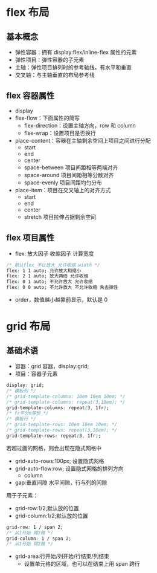 # flex 布局

## 基本概念

- 弹性容器：拥有 display:flex/inline-flex 属性的元素
- 弹性项目：弹性容器的子元素
- 主轴：弹性项目排列时的参考轴线，有水平和垂直
- 交叉轴：与主轴垂直的布局参考线

## flex 容器属性

- display
- flex-flow：下面属性的简写
  - flex-direction：设置主轴方向，row 和 column
  - flex-wrap：设置项目是否换行
- place-content：容器在主轴剩余空间上项目之间进行分配
  - start
  - end
  - center
  - space-between 项目间距相等两端对齐
  - space-around 项目间距相等分散对齐
  - space-evenly 项目间距均匀分布
- place-item：项目在交叉轴上的对齐方式
  - start
  - end
  - center
  - stretch 项目拉伸占据剩余空间

## flex 项目属性

- flex: 放大因子 收缩因子 计算宽度

```css
/* 默认flex 不让放大 允许收缩 width */
flex: 1 1 auto; 允许放大和缩小
flex: 2 1 auto; 放大两倍 允许收缩
flex: 0 1 auto; 不允许放大 允许收缩
flex: 0 0 auto; 不允许放大 不允许收缩 失去弹性
```

- order，数值越小越靠前显示，默认是 0

# grid 布局

## 基础术语

- 容器：grid 容器，display:grid;
- 项目：容器子元素

```css
display: grid;
/* 模板列 */
/* grid-template-columns: 10em 10em 10em; */
/* grid-template-columns: repeat(3,10em); */
grid-template-columns: repeat(3, 1fr);
/* fr平分n等份 */
/* 模板行 */
/* grid-template-rows: 10em 10em 10em; */
/* grid-template-rows: repeat(3,10em); */
grid-template-rows: repeat(3, 1fr);
```

若超过画的网格，则会出现在隐式网格中

- grid-auto-rows:100px; 设置隐式网格
- grid-auto-flow:row; 设置隐式网格的排列方向
  - column
- gap:垂直间隙 水平间隙，行与列的间隙

用于子元素：

- grid-row:1/2;默认放的位置
- grid-column:1/2;默认放的位置

```css
grid-row: 1 / span 2;
/* 从1开始 跨2格 */
grid-column: 1 / span 2;
/* 从1开始 跨2格 */
```

- grid-area:行开始/列开始/行结束/列结束
  - 设置单元格的区域，也可以在结束上用 span 跨行
